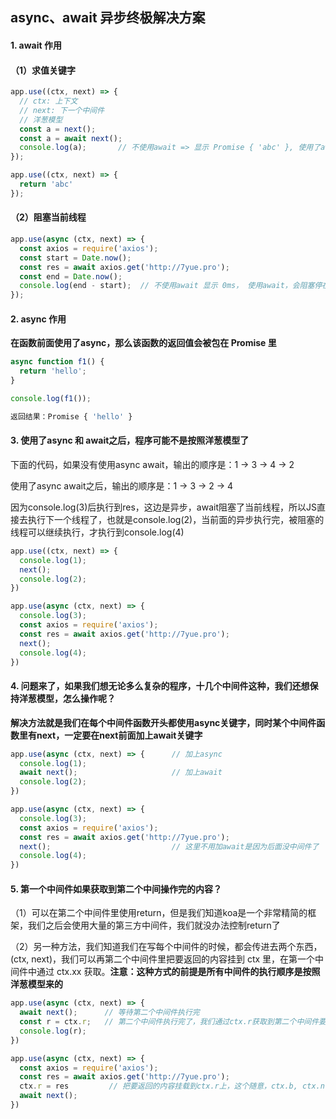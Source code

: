 ## async、await 异步终极解决方案

#### 1. await 作用

#### （1）求值关键字

```js
app.use((ctx, next) => {
  // ctx: 上下文
  // next: 下一个中间件
  // 洋葱模型
  const a = next();
  const a = await next(); 
  console.log(a);       // 不使用await => 显示 Promise { 'abc' }, 使用了await => 显示 abc
});

app.use((ctx, next) => {
  return 'abc'
});
```



#### （2）阻塞当前线程

```js
app.use(async (ctx, next) => {
  const axios = require('axios');
  const start = Date.now();
  const res = await axios.get('http://7yue.pro');
  const end = Date.now();
  console.log(end - start);  // 不使用await 显示 0ms， 使用await，会阻塞停在res那行，等待请求数据返回后才继续向下执行，console的结果根据网络情况不同，我这边4459ms
});
```



#### 2. async 作用

**在函数前面使用了async，那么该函数的返回值会被包在 Promise 里**

```js
async function f1() {
  return 'hello';
}

console.log(f1());

返回结果：Promise { 'hello' }
```



#### 3. 使用了async 和 await之后，程序可能不是按照洋葱模型了

下面的代码，如果没有使用async await，输出的顺序是：1 -> 3 -> 4 -> 2

使用了async await之后，输出的顺序是：1 -> 3 -> 2 -> 4

因为console.log(3)后执行到res，这边是异步，await阻塞了当前线程，所以JS直接去执行下一个线程了，也就是console.log(2)，当前面的异步执行完，被阻塞的线程可以继续执行，才执行到console.log(4)

```js 
app.use((ctx, next) => {
  console.log(1);
  next();
  console.log(2);
})

app.use(async (ctx, next) => {
  console.log(3);
  const axios = require('axios');
  const res = await axios.get('http://7yue.pro');
  next();
  console.log(4);
})
```



#### 4. 问题来了，如果我们想无论多么复杂的程序，十几个中间件这种，我们还想保持洋葱模型，怎么操作呢？

**解决方法就是我们在每个中间件函数开头都使用async关键字，同时某个中间件函数里有next，一定要在next前面加上await关键字**

```js
app.use(async (ctx, next) => {      // 加上async
  console.log(1); 
  await next();                     // 加上await
  console.log(2);
})

app.use(async (ctx, next) => {
  console.log(3);
  const axios = require('axios');
  const res = await axios.get('http://7yue.pro');
  next();                           // 这里不用加await是因为后面没中间件了
  console.log(4); 
})
```



#### 5. 第一个中间件如果获取到第二个中间操作完的内容？

（1）可以在第二个中间件里使用return，但是我们知道koa是一个非常精简的框架，我们之后会使用大量的第三方中间件，我们就没办法控制return了

（2）另一种方法，我们知道我们在写每个中间件的时候，都会传进去两个东西，(ctx, next)，我们可以再第二个中间件里把要返回的内容挂到 ctx 里，在第一个中间件中通过 ctx.xx 获取。**注意：这种方式的前提是所有中间件的执行顺序是按照洋葱模型来的**

```js
app.use(async (ctx, next) => {
  await next();      // 等待第二个中间件执行完
  const r = ctx.r;   // 第二个中间件执行完了，我们通过ctx.r获取到第二个中间件要返回的内容
  console.log(r);
})

app.use(async (ctx, next) => {
  const axios = require('axios');
  const res = await axios.get('http://7yue.pro');
  ctx.r = res         // 把要返回的内容挂载到ctx.r上，这个随意，ctx.b, ctx.n 都行
  await next();
})
```